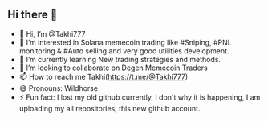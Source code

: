 ## Hi there 👋

- 👋 Hi, I’m @Takhi777
- 👀 I’m interested in Solana memecoin trading like #Sniping, #PNL monitoring & #Auto selling and very good utilities development.
- 🌱 I’m currently learning New trading strategies and methods.
- 💞️ I’m looking to collaborate on Degen Memecoin Traders
- 📫 How to reach me Takhi(https://t.me/@Takhi777)
- 😄 Pronouns: Wildhorse
- ⚡ Fun fact: I lost my old github currently, I don't why it is happening, I am uploading my all repositories, this new github account.

<!---
degen-meme77/degen-meme77 is a ✨ special ✨ repository because its `README.md` (this file) appears on your GitHub profile.
You can click the Preview link to take a look at your changes.
--->

